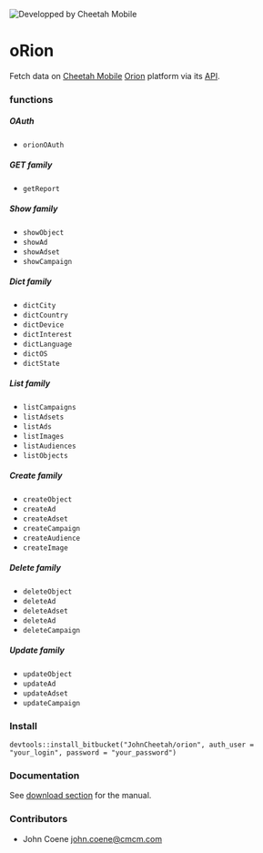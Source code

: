 ![Developped by Cheetah Mobile](https://upload.wikimedia.org/wikipedia/en/f/f9/Cheetah_Mobile_Logo.png)

# oRion #

Fetch data on [Cheetah Mobile](https://www.cmcm.com/en-us/) [Orion](http://manager.ori.cmcm.com/) platform via its [API](http://api.ori.cmcm.com/doc/).

### functions ###

##### OAuth #####

* `orionOAuth`

##### GET family #####

* `getReport`

##### Show family #####

* `showObject`
* `showAd`
* `showAdset`
* `showCampaign`

##### Dict family #####

* `dictCity`
* `dictCountry`
* `dictDevice`
* `dictInterest`
* `dictLanguage`
* `dictOS`
* `dictState`

##### List family #####

* `listCampaigns`
* `listAdsets`
* `listAds`
* `listImages`
* `listAudiences`
* `listObjects`

##### Create family #####

* `createObject`
* `createAd`
* `createAdset`
* `createCampaign`
* `createAudience`
* `createImage`

##### Delete family #####

* `deleteObject`
* `deleteAd`
* `deleteAdset`
* `deleteAd`
* `deleteCampaign`

##### Update family #####

* `updateObject`
* `updateAd`
* `updateAdset`
* `updateCampaign`

### Install ###

`devtools::install_bitbucket("JohnCheetah/orion", auth_user = "your_login", password = "your_password")`

### Documentation ###

See [download section](https://bitbucket.org/JohnCheetah/orion/downloads) for the manual.

### Contributors ###

* John Coene <john.coene@cmcm.com>